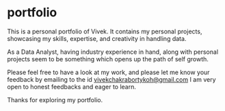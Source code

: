 # portfolio
This is a personal portfolio of Vivek. It contains my personal projects, showcasing my skills,  expertise, and creativity in handling data.

As a Data Analyst, having industry experience in hand, along with personal projects seem to be something which opens up the path of self growth.

Please feel free to have a look at my work, and please let me know your feedback by emailing to the id vivekchakrabortykoh@gmail.com
I am very open to honest feedbacks and eager to learn.

Thanks for exploring my portfolio.
